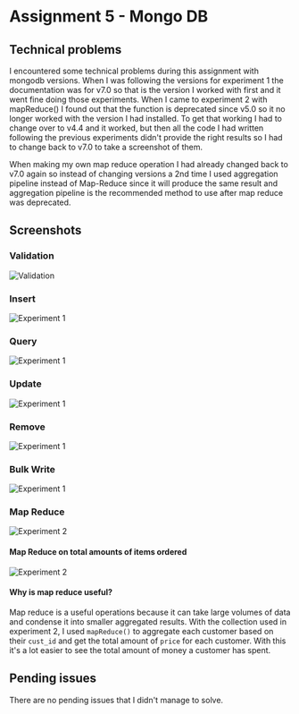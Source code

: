 # Assignment 5 - Mongo DB
## Technical problems
I encountered some technical problems during this assignment with mongodb versions. When I was following the versions for experiment 1 the documentation was for v7.0 so that is the version I worked with first and it went fine doing those experiments. When I came to experiment 2 with mapReduce() I found out that the function is deprecated since v5.0 so it no longer worked with the version I had installed. To get that working I had to change over to v4.4 and it worked, but then all the code I had written following the previous experiments didn't provide the right results so I had to change back to v7.0 to take a screenshot of them.

When making my own map reduce operation I had already changed back to v7.0 again so instead of changing versions a 2nd time I used aggregation pipeline instead of Map-Reduce since it will produce the same result and aggregation pipeline is the recommended method to use after map reduce was deprecated.

## Screenshots
### Validation
![Validation](images/installation_validation.PNG)
### Insert
![Experiment 1](images/experiment1_insert.PNG) 
### Query
![Experiment 1](images/experiment1_query.PNG)
### Update
![Experiment 1](images/experiment1_update.PNG)
### Remove
![Experiment 1](images/experiment1_remove.PNG) 
### Bulk Write
![Experiment 1](images/experiment1_bulk_write.PNG) 
### Map Reduce
![Experiment 2](images/experiment2.PNG)

#### Map Reduce on total amounts of items ordered
![Experiment 2](images/experiment2_own_map.PNG)

#### Why is map reduce useful?
Map reduce is a useful operations because it can take large volumes of data and condense it into smaller aggregated results. With the collection used in experiment 2, I used `mapReduce()` to aggregate each customer based on their `cust_id` and get the total amount of `price` for each customer. With this it's a lot easier to see the total amount of money a customer has spent.

## Pending issues
There are no pending issues that I didn't manage to solve.
